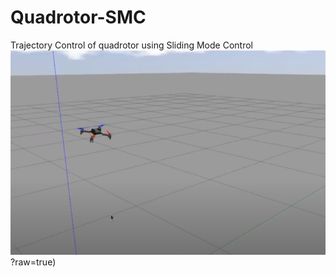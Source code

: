 # Quadrotor-SMC

Trajectory Control of quadrotor using Sliding Mode Control
![alt text](https://github.com/Sayant500/Quadrotor-SMC/blob/main/Gazebo.png)?raw=true)

